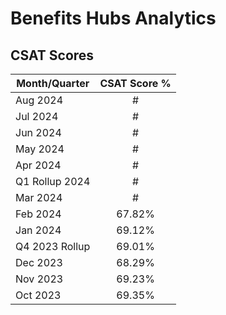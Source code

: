 # Benefits Hubs Analytics


## CSAT Scores


| Month/Quarter | CSAT Score % 
| --- |:---:|
| Aug 2024 | # |
| Jul 2024 | # |
| Jun 2024 | # |
| May 2024 | # |
| Apr 2024 | # |
| Q1 Rollup 2024 | # |
| Mar 2024 | # |
| Feb 2024 | 67.82% |
| Jan 2024 | 69.12% |
|Q4 2023 Rollup | 69.01% |
| Dec 2023 | 68.29% |
| Nov 2023 | 69.23% |
| Oct 2023 | 69.35% |


